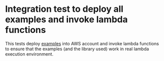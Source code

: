 # Integration test to deploy all examples and invoke lambda functions

This tests deploy [examples](../../examples) into AWS account and invoke lambda functions to ensure that the examples
(and the library used) work in real lambda execution environment.
